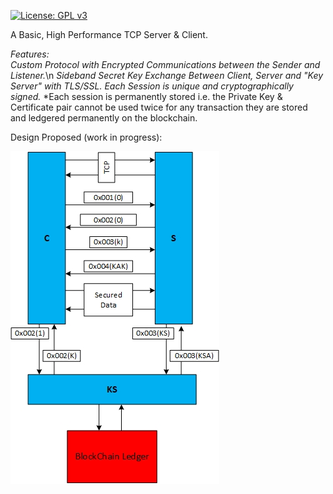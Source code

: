 
[![License: GPL v3](https://img.shields.io/badge/License-GPL%20v3-blue.svg)](https://www.gnu.org/licenses/gpl-3.0)

A Basic, High Performance TCP Server & Client.

*Features:*<br>
*Custom Protocol with Encrypted Communications between the Sender and Listener.*\n
*Sideband Secret Key Exchange Between Client, Server and "Key Server" with TLS/SSL.*
*Each Session is unique and cryptographically signed.*
*Each session is permanently stored i.e. the Private Key & Certificate pair cannot be used twice for any transaction they are stored and ledgered permanently on the blockchain.

Design Proposed (work in progress):

![Design](https://github.com/TD4B/BasicTCP/blob/master/images/tcpdesign.jpg "Design")
